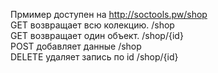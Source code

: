 Прмимер доступен на http://soctools.pw/shop
<br>
GET возвращает всю колекцию. /shop <br>
GET возвращает один объект. /shop/{id} <br>
POST добавляет данные /shop <br>
DELETE удаляет запись по id /shop/{id}<br>

